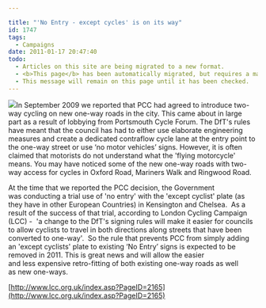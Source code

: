 ```yaml
---

title: "'No Entry - except cycles' is on its way"
id: 1747
tags:
  - Campaigns
date: 2011-01-17 20:47:40
todo:
  - Articles on this site are being migrated to a new format.
  - <b>This page</b> has been automatically migrated, but requires a manual check-&amp;-tune to ensure the format and links all work as expected.
  - This message will remain on this page until it has been checked.
---
```


[![](http://www.pompeybug.co.uk/wp-content/uploads/2011/01/no-entry-except-cycles.jpg)](http://www.pompeybug.co.uk/2011/01/no-entry-except-cycles-is-on-its-way/no-entry-except-cycles/)In September 2009 we reported that PCC had agreed to introduce two-way cycling on new one-way roads in the city. This came about in large part as a result of lobbying from Portsmouth Cycle Forum. The DfT's rules have meant that the council has had to either use elaborate engineering measures and create a dedicated contraflow cycle lane at the entry point to the one-way street or use ‘no motor vehicles’ signs. However, it is often claimed that motorists do not understand what the 'flying motorcycle' means. You may have noticed some of the new one-way roads with two-way access for cycles in Oxford Road, Mariners Walk and Ringwood Road.

At the time that we reported the PCC decision, the Government was conducting a trial use of 'no entry' with the 'except cyclist' plate (as they have in other European Countries) in Kensington and Chelsea.  As a result of the success of that trial, according to London Cycling Campaign (LCC) -  'a change to the DfT's signing rules will make it easier for councils to allow cyclists to travel in both directions along streets that have been converted to one-way'.  So the rule that prevents PCC from simply adding an 'except cyclists' plate to existing ‘No Entry’ signs is expected to be removed in 2011\. This is great news and will allow the easier and less expensive retro-fitting of both existing one-way roads as well as new one-ways.

[http://www.lcc.org.uk/index.asp?PageID=2165](http://www.lcc.org.uk/index.asp?PageID=2165)